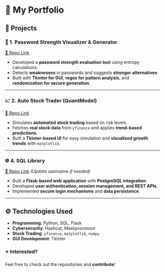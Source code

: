 # 💼 My Portfolio  

## 🚀 Projects  

### 🔐 1. Password Strength Visualizer & Generator  
[📌 Repo Link](https://github.com/nateci/passwordgen)  
- Developed a **password strength evaluation tool** using entropy calculations.  
- Detects **weaknesses** in passwords and suggests **stronger alternatives**.  
- Built with **Tkinter for GUI**, **regex for pattern analysis**, and **randomization for secure generation**.  

---

### 📈 2. Auto Stock Trader (QuantModel)  
[📌 Repo Link](https://github.com/nateci/quantmodel)  
- Simulates **automated stock trading** based on risk levels.  
- Fetches **real stock data** from `yfinance` and applies **trend-based predictions**.  
- Built a **Tkinter-based UI** for easy simulation and **visualized growth trends** with `matplotlib`.  

---

### 🌐 4. SQL Library
[📌 Repo Link](https://github.com/username/sqlLib) *(Update username if needed)*  
- Built a **Flask-based web application** with **PostgreSQL integration**.  
- Developed **user authentication, session management, and REST APIs**.  
- Implemented **secure login mechanisms** and **data persistence**.  

---

## ⚙️ Technologies Used  
- **Programming**: Python, SQL, Flask  
- **Cybersecurity**: Hashcat, Maskprocessor  
- **Stock Trading**: `yfinance`, `matplotlib`, `numpy`  
- **GUI Development**: Tkinter  

### ⭐ Interested?  
Feel free to check out the repositories and **contribute**!  
